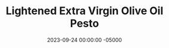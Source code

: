 ---
layout: post
title:  "Lightened Extra Virgin Olive Oil Pesto"
date:   2023-09-24 00:00:00 -05000
categories: 
- Recipes
- Sauces, etc.
permalink: /recipes/evoo-pesto
image: /assets/Food/Spreads, Sauces, Toppings/EVOO Pesto/evoo-cover.jpg
ing: evoo-ing
facts: evoo-facts
Prep: 10
Rest: 
Cook: 
Source1: https://sweetsavoryandsteph.com/skinny-pesto-sauce/
Source2: 
tags: 
- evoo
- lemon
- lemon juice
- spinach
- collard greens
- kale
- chopped
- almond
- peanut
- pistachio
- pine nut
- toasted nut
- extra virgin olive oil
- blend
- sauce
- spread
- pizza
- pasta
Description: If you're after more of a traditional pesto but still want to cut back on a bit of oil, then this pesto recipe is for you. Yes, extra virgin olive oil is a very healthy fat you should be consuming, but too much excess can lead to problems.  I typically prefer some type of pesto as the sauce on my <a href="pizza">Home Oven Baked Pizza</a>  This recipe cuts down on a bit of the oil while still preserving all the taste of the classic.  Each serving is about 45g, or 3 tbsp
Instructions: 
- Add the almonds to a pan over medium heat. Toast the nuts for 2-3 minutes or until lightly fragrant and softened<br><br>

- Add the nuts and the rest of the ingredients to the food processor. Blend until smooth and combined. Thin out with more water if needed, and season with salt to taste<br><br>

- For other pesto variations, see my <a href="creamy-pesto">Creamy Pesto Dip</a> and <a href="avocado-pesto">Avocado Pesto - Vegan and Oil Free</a>
---